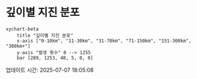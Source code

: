 # 깊이별 지진 분포

```mermaid
xychart-beta
    title "깊이별 지진 분포"
    x-axis ["0-10km", "11-30km", "31-70km", "71-150km", "151-300km", "300km+"]
    y-axis "발생 횟수" 0 --> 1255
    bar [289, 1253, 40, 5, 0, 0]
```

업데이트 시간: 2025-07-07 18:05:08
